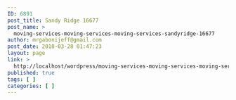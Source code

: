 ```yaml
---
ID: 6891
post_title: Sandy Ridge 16677
post_name: >
  moving-services-moving-services-moving-services-sandyridge-16677
author: mrgabonijeff@gmail.com
post_date: 2018-03-28 01:47:23
layout: page
link: >
  http://localhost/wordpress/moving-services-moving-services-moving-services-sandyridge-16677/
published: true
tags: [ ]
categories: [ ]
---
```

